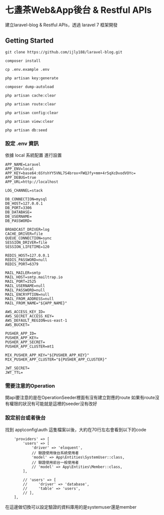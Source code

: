 # 七盞茶Web&App後台 & Restful APIs

建立laravel-blog & Restful APIs，透過 laravel 7 框架開發

## Getting Started
```
git clone https://github.com/ijly188/laravel-blog.git
```

```
composer install
```

```
cp .env.example .env
```

```
php artisan key:generate
```

```
composer dump-autoload
```

```
php artisan cache:clear
```

```
php artisan route:clear
```

```
php artisan config:clear
```

```
php artisan view:clear
```

```
php artisan db:seed
```

### 設定 .env 資訊

依據 local 系統配置 進行設置

```
APP_NAME=Laravel
APP_ENV=local
APP_KEY=base64:6SYshYY5VNL7S4brox+FWQJfy+mm+4r5qXcDvodVOYc=
APP_DEBUG=true
APP_URL=http://localhost

LOG_CHANNEL=stack

DB_CONNECTION=mysql
DB_HOST=127.0.0.1
DB_PORT=3306
DB_DATABASE=
DB_USERNAME=
DB_PASSWORD=

BROADCAST_DRIVER=log
CACHE_DRIVER=file
QUEUE_CONNECTION=sync
SESSION_DRIVER=file
SESSION_LIFETIME=120

REDIS_HOST=127.0.0.1
REDIS_PASSWORD=null
REDIS_PORT=6379

MAIL_MAILER=smtp
MAIL_HOST=smtp.mailtrap.io
MAIL_PORT=2525
MAIL_USERNAME=null
MAIL_PASSWORD=null
MAIL_ENCRYPTION=null
MAIL_FROM_ADDRESS=null
MAIL_FROM_NAME="${APP_NAME}"

AWS_ACCESS_KEY_ID=
AWS_SECRET_ACCESS_KEY=
AWS_DEFAULT_REGION=us-east-1
AWS_BUCKET=

PUSHER_APP_ID=
PUSHER_APP_KEY=
PUSHER_APP_SECRET=
PUSHER_APP_CLUSTER=mt1

MIX_PUSHER_APP_KEY="${PUSHER_APP_KEY}"
MIX_PUSHER_APP_CLUSTER="${PUSHER_APP_CLUSTER}"

JWT_SECRET=
JWT_TTL=
```

### 需要注意的Operation
開api要注意的是在OperationSeeder裡面有沒有建立對應的route
如果有route沒有權限的狀況有可能就是這裡的seeder沒有改好

### 設定前台或者後台
找到 app\config\auth 這隻檔案以後，大約在70行左右會看到以下的code
```
    'providers' => [
        'users' => [
            'driver' => 'eloquent',
            // 驗證使用後台系統使用者
            'model' => App\Entities\SystemUser::class,
            // 驗證使用前台一般使用者
            // 'model' => App\Entities\Member::class,
        ],

        // 'users' => [
        //     'driver' => 'database',
        //     'table' => 'users',
        // ],
    ],
```
在這邊做切換可以設定驗證的資料庫用的是systemuser還是member